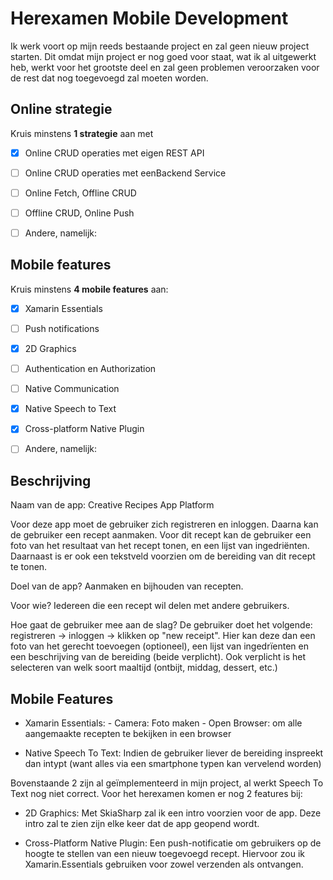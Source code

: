 # Herexamen Mobile Development

Ik werk voort op mijn reeds bestaande project en zal geen nieuw project starten. Dit omdat mijn project er nog goed voor staat, 
wat ik al uitgewerkt heb, werkt voor het grootste deel en zal geen problemen veroorzaken voor de rest dat nog toegevoegd zal moeten
worden.

## Online strategie

Kruis minstens **1 strategie** aan met

- [X] Online CRUD operaties met eigen REST API
- [ ] Online CRUD operaties met eenBackend Service
- [ ] Online Fetch, Offline CRUD
- [ ] Offline CRUD, Online Push
- [ ] Andere, namelijk: 


## Mobile features

Kruis minstens **4 mobile features** aan:

- [X] Xamarin Essentials
- [ ] Push notifications
- [X] 2D Graphics
- [ ] Authentication en Authorization
- [ ] Native Communication
- [X] Native Speech to Text
- [X] Cross-platform Native Plugin
- [ ] Andere, namelijk: 


## Beschrijving

Naam van de app: Creative Recipes App Platform

Voor deze app moet de gebruiker zich registreren en inloggen. Daarna kan de gebruiker een recept aanmaken. Voor dit recept kan de gebruiker
een foto van het resultaat van het recept tonen, en een lijst van ingedriënten. Daarnaast is er ook een tekstveld voorzien om de bereiding
van dit recept te tonen.

Doel van de app?
Aanmaken en bijhouden van recepten.

Voor wie?
Iedereen die een recept wil delen met andere gebruikers.

Hoe gaat de gebruiker mee aan de slag?
De gebruiker doet het volgende: registreren -> inloggen -> klikken op "new receipt". Hier kan deze dan een foto van het gerecht toevoegen (optioneel),
een lijst van ingedrïenten en een beschrijving van de bereiding (beide verplicht). Ook verplicht is het selecteren van welk soort maaltijd (ontbijt, middag, dessert, etc.)


## Mobile Features
 - Xamarin Essentials:  - Camera: Foto maken
			- Open Browser: om alle aangemaakte recepten te bekijken in een browser

 - Native Speech To Text: Indien de gebruiker liever de bereiding inspreekt dan intypt (want alles via een smartphone typen kan vervelend worden)

Bovenstaande 2 zijn al geïmplementeerd in mijn project, al werkt Speech To Text nog niet correct. Voor het herexamen komen er nog 2 features bij:

 - 2D Graphics: Met SkiaSharp zal ik een intro voorzien voor de app. Deze intro zal te zien zijn elke keer dat de app geopend wordt.

 - Cross-Platform Native Plugin: Een push-notificatie om gebruikers op de hoogte te stellen van een nieuw toegevoegd recept. Hiervoor zou ik Xamarin.Essentials gebruiken voor zowel verzenden als ontvangen.